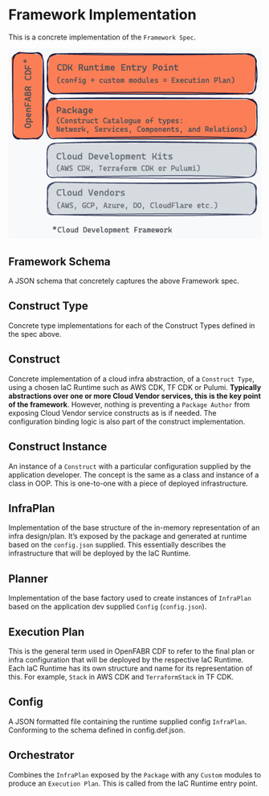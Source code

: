 # Framework Implementation

This is a concrete implementation of the `Framework Spec`.

![OpenFABR CDF](../assets/2022-11-16-17-37-04.png)

## Framework Schema

A JSON schema that concretely captures the above Framework spec.

## Construct Type

Concrete type implementations for each of the Construct Types defined in the spec above.

## Construct

Concrete implementation of a cloud infra abstraction, of a `Construct Type`, using a chosen IaC Runtime such as AWS CDK, TF CDK or Pulumi. **Typically abstractions over one or more Cloud Vendor services, this is the key point of the framework**. However, nothing is preventing a `Package Author` from exposing Cloud Vendor service constructs as is if needed. The configuration binding logic is also part of the construct implementation.

## Construct Instance

An instance of a `Construct` with a particular configuration supplied by the application developer. The concept is the same as a class and instance of a class in OOP. This is one-to-one with a piece of deployed infrastructure.

## InfraPlan

Implementation of the base structure of the in-memory representation of an infra design/plan. It’s exposed by the package and generated at runtime based on the `config.json` supplied. This essentially describes the infrastructure that will be deployed by the IaC Runtime.

## Planner

Implementation of the base factory used to create instances of `InfraPlan` based on the application dev supplied `Config` (`config.json`).

## Execution Plan

This is the general term used in OpenFABR CDF to refer to the final plan or infra configuration that will be deployed by the respective IaC Runtime. Each IaC Runtime has its own structure and name for its representation of this. For example, `Stack` in AWS CDK and `TerraformStack` in TF CDK.

## Config

A JSON formatted file containing the runtime supplied config `InfraPlan`. Conforming to the schema defined in config.def.json.

## Orchestrator

Combines the `InfraPlan` exposed by the `Package` with any `Custom` modules to produce an `Execution Plan`. This is called from the IaC Runtime entry point.
